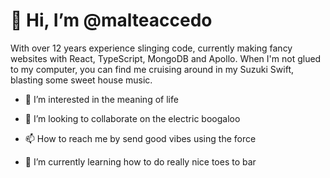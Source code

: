 # 👋 Hi, I’m @malteaccedo
With over 12 years experience slinging code, currently making fancy websites with React, TypeScript, MongoDB and Apollo.
When I'm not glued to my computer, you can find me cruising around in my Suzuki Swift, blasting some sweet house music.

- 👀 I’m interested in the meaning of life

- 💞️ I’m looking to collaborate on the electric boogaloo

- 📫 How to reach me by send good vibes using the force

- 🌱 I’m currently learning how to do really nice toes to bar


